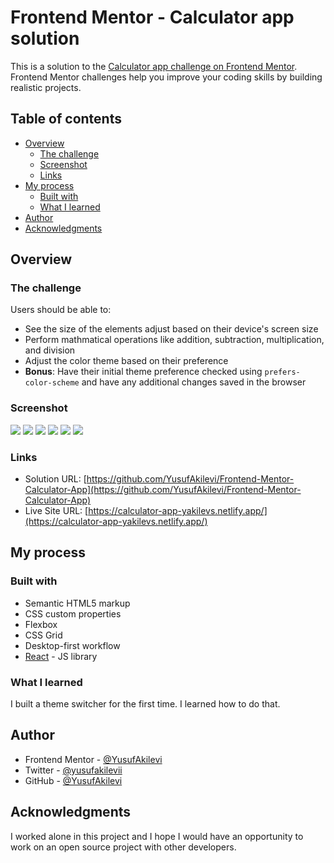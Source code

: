 # Frontend Mentor - Calculator app solution

This is a solution to the [Calculator app challenge on Frontend Mentor](https://www.frontendmentor.io/challenges/calculator-app-9lteq5N29). Frontend Mentor challenges help you improve your coding skills by building realistic projects.

## Table of contents

- [Overview](#overview)
  - [The challenge](#the-challenge)
  - [Screenshot](#screenshot)
  - [Links](#links)
- [My process](#my-process)
  - [Built with](#built-with)
  - [What I learned](#what-i-learned)
- [Author](#author)
- [Acknowledgments](#acknowledgments)

## Overview

### The challenge

Users should be able to:

- See the size of the elements adjust based on their device's screen size
- Perform mathmatical operations like addition, subtraction, multiplication, and division
- Adjust the color theme based on their preference
- **Bonus**: Have their initial theme preference checked using `prefers-color-scheme` and have any additional changes saved in the browser

### Screenshot

![](./Screenshots/Desktop-dark.png)
![](./Screenshots/Desktop-light.png)
![](./Screenshots/Desktop-fancy.png)
![](./Screenshots/Mobile-dark.png)
![](./Screenshots/Mobile-light.png)
![](./Screenshots/Mobile-fancy.png)

### Links

- Solution URL: [https://github.com/YusufAkilevi/Frontend-Mentor-Calculator-App](https://github.com/YusufAkilevi/Frontend-Mentor-Calculator-App)
- Live Site URL: [https://calculator-app-yakilevs.netlify.app/](https://calculator-app-yakilevs.netlify.app/)

## My process

### Built with

- Semantic HTML5 markup
- CSS custom properties
- Flexbox
- CSS Grid
- Desktop-first workflow
- [React](https://reactjs.org/) - JS library

### What I learned

I built a theme switcher for the first time. I learned how to do that.

## Author

- Frontend Mentor - [@YusufAkilevi](https://www.frontendmentor.io/profile/YusufAkilevi)
- Twitter - [@yusufakilevii](https://twitter.com/yusufakilevii)
- GitHub - [@YusufAkilevi](https://github.com/YusufAkilevi)

## Acknowledgments

I worked alone in this project and I hope I would have an opportunity to work on an open source project with other developers.
